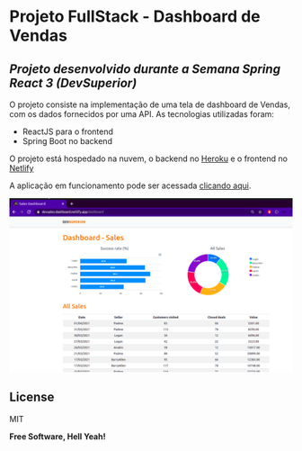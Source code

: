 # Projeto FullStack - Dashboard de Vendas

## _Projeto desenvolvido durante a Semana Spring React 3 (DevSuperior)_

O projeto consiste na implementação de uma tela de dashboard de Vendas, com os dados fornecidos por uma API. As tecnologias utilizadas foram:

- ReactJS para o frontend
- Spring Boot no backend

O projeto está hospedado na nuvem, o backend no [Heroku](https://www.heroku.com/) e o frontend no [Netlify](https://www.netlify.com/)

A aplicação em funcionamento pode ser acessada [clicando aqui](https://devsales-dashboard.netlify.app/).

![dashboard](https://github.com/tassisfernando/sds3-project/blob/master/frontend/public/dashboard.png?raw=true)

## License

MIT

**Free Software, Hell Yeah!**
